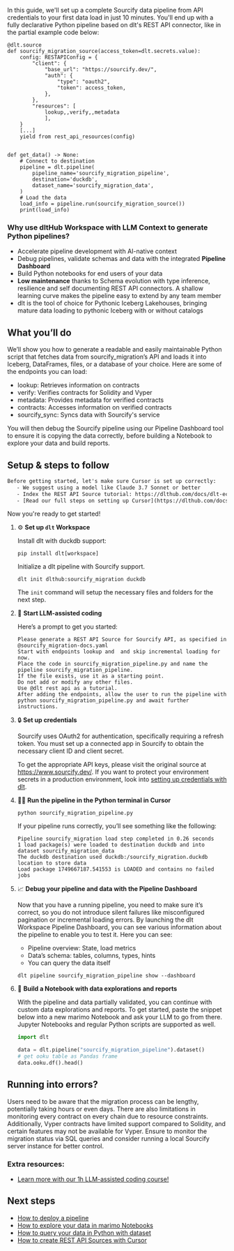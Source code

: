 In this guide, we'll set up a complete Sourcify data pipeline from API credentials to your first data load in just 10 minutes. You'll end up with a fully declarative Python pipeline based on dlt's REST API connector, like in the partial example code below:

```python-outcome
@dlt.source
def sourcify_migration_source(access_token=dlt.secrets.value):
    config: RESTAPIConfig = {
        "client": {
            "base_url": "https://sourcify.dev/",
            "auth": {
                "type": "oauth2",
                "token": access_token,
            },
        },
        "resources": [
            lookup,,verify,,metadata
            ],
    }
    [...]
    yield from rest_api_resources(config)


def get_data() -> None:
    # Connect to destination
    pipeline = dlt.pipeline(
        pipeline_name='sourcify_migration_pipeline',
        destination='duckdb',
        dataset_name='sourcify_migration_data', 
    )
    # Load the data
    load_info = pipeline.run(sourcify_migration_source())
    print(load_info) 
```

### Why use dltHub Workspace with LLM Context to generate Python pipelines?

- Accelerate pipeline development with AI-native context
- Debug pipelines, validate schemas and data with the integrated **Pipeline Dashboard**
- Build Python notebooks for end users of your data
- **Low maintenance** thanks to Schema evolution with type inference, resilience and self documenting REST API connectors. A shallow learning curve makes the pipeline easy to extend by any team member
- dlt is the tool of choice for Pythonic Iceberg Lakehouses, bringing mature data loading to pythonic Iceberg with or without catalogs

## What you’ll do

We’ll show you how to generate a readable and easily maintainable Python script that fetches data from sourcify_migration’s API and loads it into Iceberg, DataFrames, files, or a database of your choice. Here are some of the endpoints you can load:

- lookup: Retrieves information on contracts
- verify: Verifies contracts for Solidity and Vyper
- metadata: Provides metadata for verified contracts
- contracts: Accesses information on verified contracts
- sourcify_sync: Syncs data with Sourcify's service

You will then debug the Sourcify pipeline using our Pipeline Dashboard tool to ensure it is copying the data correctly, before building a Notebook to explore your data and build reports.

## Setup & steps to follow

```default
Before getting started, let's make sure Cursor is set up correctly:
   - We suggest using a model like Claude 3.7 Sonnet or better
   - Index the REST API Source tutorial: https://dlthub.com/docs/dlt-ecosystem/verified-sources/rest_api/ and add it to context as **@dlt rest api**
   - [Read our full steps on setting up Cursor](https://dlthub.com/docs/dlt-ecosystem/llm-tooling/cursor-restapi#23-configuring-cursor-with-documentation)
```

Now you're ready to get started!

1. ⚙️ **Set up `dlt` Workspace**
    
    Install dlt with duckdb support:
    ```shell
    pip install dlt[workspace]
    ```

    Initialize a dlt pipeline with Sourcify support.
    ```shell
    dlt init dlthub:sourcify_migration duckdb
    ```

    The `init` command will setup the necessary files and folders for the next step.
    
2. 🤠 **Start LLM-assisted coding**
    
    Here’s a prompt to get you started:
    
    ```prompt
    Please generate a REST API Source for Sourcify API, as specified in @sourcify_migration-docs.yaml 
    Start with endpoints lookup and  and skip incremental loading for now. 
    Place the code in sourcify_migration_pipeline.py and name the pipeline sourcify_migration_pipeline. 
    If the file exists, use it as a starting point. 
    Do not add or modify any other files. 
    Use @dlt rest api as a tutorial. 
    After adding the endpoints, allow the user to run the pipeline with python sourcify_migration_pipeline.py and await further instructions.
    ```

    
3. 🔒 **Set up credentials** 
    
    Sourcify uses OAuth2 for authentication, specifically requiring a refresh token. You must set up a connected app in Sourcify to obtain the necessary client ID and client secret.
    
    To get the appropriate API keys, please visit the original source at https://www.sourcify.dev/.
    If you want to protect your environment secrets in a production environment, look into [setting up credentials with dlt](https://dlthub.com/docs/walkthroughs/add_credentials).
    
4. 🏃‍♀️ **Run the pipeline in the Python terminal in Cursor**
    
    ```shell
    python sourcify_migration_pipeline.py
    ```
    
    If your pipeline runs correctly, you’ll see something like the following:
    
    ```shell
    Pipeline sourcify_migration load step completed in 0.26 seconds
    1 load package(s) were loaded to destination duckdb and into dataset sourcify_migration_data
    The duckdb destination used duckdb:/sourcify_migration.duckdb location to store data
    Load package 1749667187.541553 is LOADED and contains no failed jobs
    ```
    
5. 📈 **Debug your pipeline and data with the Pipeline Dashboard**

    Now that you have a running pipeline, you need to make sure it’s correct, so you do not introduce silent failures like misconfigured pagination or incremental loading errors. By launching the dlt Workspace Pipeline Dashboard, you can see various information about the pipeline to enable you to test it. Here you can see:
    - Pipeline overview: State, load metrics
    - Data’s schema: tables, columns, types, hints
    - You can query the data itself
    
    ```shell
    dlt pipeline sourcify_migration_pipeline show --dashboard
    ```
    
6. 🐍 **Build a Notebook with data explorations and reports**

    With the pipeline and data partially validated, you can continue with custom data explorations and reports. To get started, paste the snippet below into a new marimo Notebook and ask your LLM to go from there. Jupyter Notebooks and regular Python scripts are supported as well.

    
    ```python
    import dlt

   data = dlt.pipeline("sourcify_migration_pipeline").dataset()
   # get ooku table as Pandas frame
   data.ooku.df().head()
    ```

## Running into errors?

Users need to be aware that the migration process can be lengthy, potentially taking hours or even days. There are also limitations in monitoring every contract on every chain due to resource constraints. Additionally, Vyper contracts have limited support compared to Solidity, and certain features may not be available for Vyper. Ensure to monitor the migration status via SQL queries and consider running a local Sourcify server instance for better control.

### Extra resources:

- [Learn more with our 1h LLM-assisted coding course!](https://www.youtube.com/watch?v=GGid70rnJuM)

## Next steps

- [How to deploy a pipeline](https://dlthub.com/docs/walkthroughs/deploy-a-pipeline)
- [How to explore your data in marimo Notebooks](https://dlthub.com/docs/general-usage/dataset-access/marimo)
- [How to query your data in Python with dataset](https://dlthub.com/docs/general-usage/dataset-access/dataset)
- [How to create REST API Sources with Cursor](https://dlthub.com/docs/dlt-ecosystem/llm-tooling/cursor-restapi)